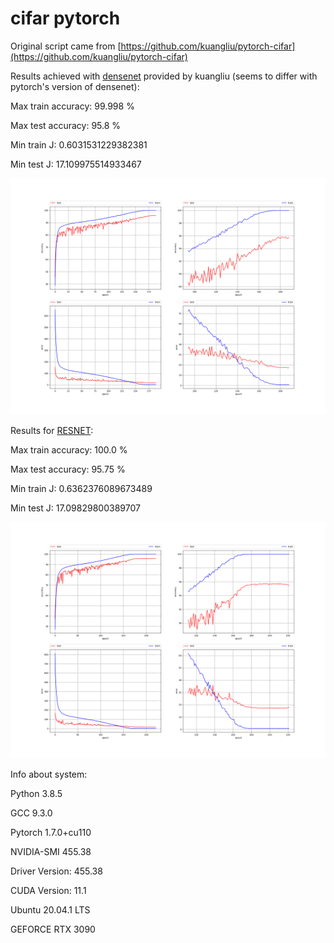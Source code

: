 # cifar pytorch

Original script came from [https://github.com/kuangliu/pytorch-cifar](https://github.com/kuangliu/pytorch-cifar)

Results achieved with [densenet](https://arxiv.org/abs/1608.06993) provided by kuangliu (seems to differ with pytorch's version of densenet):

Max train accuracy: 99.998 %

Max test accuracy: 95.8 %

Min train J: 0.6031531229382381

Min test J: 17.109975514933467

![DenseNet121 results](./results/DenseNet121.png)

Results for [RESNET](https://arxiv.org/pdf/1512.03385.pdf):

Max train accuracy: 100.0 %

Max test accuracy: 95.75 %

Min train J: 0.6362376089673489

Min test J: 17.09829800389707

![RESNET18 results](./results/RESNET18.png)


Info about system:

Python 3.8.5

GCC 9.3.0

Pytorch 1.7.0+cu110

NVIDIA-SMI 455.38       

Driver Version: 455.38       

CUDA Version: 11.1       

Ubuntu 20.04.1 LTS

GEFORCE RTX 3090
